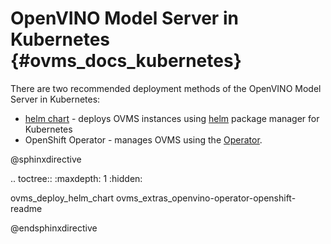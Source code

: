 # OpenVINO Model Server in Kubernetes {#ovms_docs_kubernetes}

There are two recommended deployment methods of the OpenVINO Model Server in Kubernetes:
- [helm chart](../deploy/README.md) - deploys OVMS instances using [helm](https://helm.sh) package manager for Kubernetes
- OpenShift Operator - manages OVMS using the [Operator](../extras/openvino-operator-openshift/README.md).  

@sphinxdirective

.. toctree::
   :maxdepth: 1
   :hidden:

   ovms_deploy_helm_chart
   ovms_extras_openvino-operator-openshift-readme

@endsphinxdirective